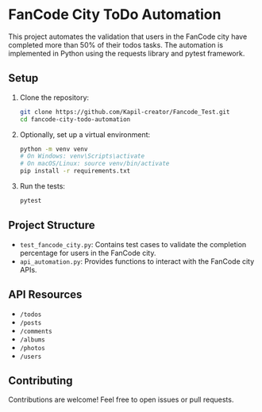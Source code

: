 # FanCode City ToDo Automation

This project automates the validation that users in the FanCode city have completed more than 50% of their todos tasks. The automation is implemented in Python using the requests library and pytest framework.

## Setup

1. Clone the repository:

    ```bash
    git clone https://github.com/Kapil-creator/Fancode_Test.git
    cd fancode-city-todo-automation
    ```

2. Optionally, set up a virtual environment:

    ```bash
    python -m venv venv
    # On Windows: venv\Scripts\activate
    # On macOS/Linux: source venv/bin/activate
    pip install -r requirements.txt
    ```

3. Run the tests:

    ```bash
    pytest
    ```

## Project Structure

- `test_fancode_city.py`: Contains test cases to validate the completion percentage for users in the FanCode city.
- `api_automation.py`: Provides functions to interact with the FanCode city APIs.

## API Resources

- `/todos`
- `/posts`
- `/comments`
- `/albums`
- `/photos`
- `/users`

## Contributing

Contributions are welcome! Feel free to open issues or pull requests.


